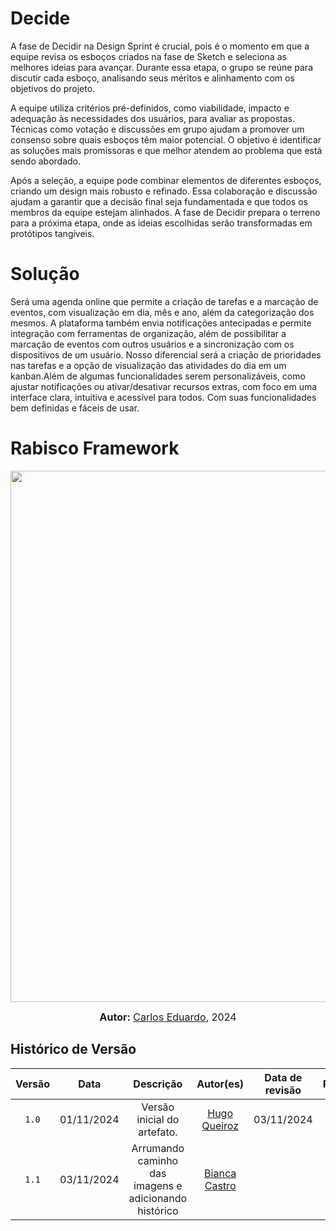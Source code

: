 # Decide

A fase de Decidir na Design Sprint é crucial, pois é o momento em que a equipe revisa os esboços criados na fase de Sketch e seleciona as melhores ideias para avançar. Durante essa etapa, o grupo se reúne para discutir cada esboço, analisando seus méritos e alinhamento com os objetivos do projeto.

A equipe utiliza critérios pré-definidos, como viabilidade, impacto e adequação às necessidades dos usuários, para avaliar as propostas. Técnicas como votação e discussões em grupo ajudam a promover um consenso sobre quais esboços têm maior potencial. O objetivo é identificar as soluções mais promissoras e que melhor atendem ao problema que está sendo abordado.

Após a seleção, a equipe pode combinar elementos de diferentes esboços, criando um design mais robusto e refinado. Essa colaboração e discussão ajudam a garantir que a decisão final seja fundamentada e que todos os membros da equipe estejam alinhados. A fase de Decidir prepara o terreno para a próxima etapa, onde as ideias escolhidas serão transformadas em protótipos tangíveis.

# Solução

Será uma agenda online que permite a criação de tarefas e a marcação de eventos, com visualização em dia, mês e ano, além da categorização dos mesmos. A plataforma também envia notificações antecipadas e permite integração com ferramentas de organização, além de possibilitar a marcação de eventos com outros usuários e a sincronização com os dispositivos de um usuário. Nosso diferencial será a criação de prioridades nas tarefas e a opção de visualização das atividades do dia em um kanban.Além de algumas funcionalidades serem personalizáveis, como ajustar notificações ou ativar/desativar recursos extras, com foco em uma interface clara, intuitiva e acessível para todos. Com suas funcionalidades bem definidas e fáceis de usar.

# Rabisco Framework

<div style="text-align: center;">
    <img src="./Base/Assets/design_sprint/decide/rabisco.jpg"  width="850px">
</div>

<font size="3"><p style="text-align: center"><b>Autor:</b>  [Carlos Eduardo](https://github.com/CADU110), 2024</p></font>

## Histórico de Versão
| Versão | Data | Descrição | Autor(es) | Data de revisão | Revisor(es) |
| :-: | :-: | :-: | :-: | :-: | :-: |
| `1.0` | 01/11/2024  | Versão inicial do artefato. | [Hugo Queiroz](https://github.com/melohugo) |03/11/2024  | [Bianca Castro](https://github.com/BiancaPatrocinio7) |
| `1.1` | 03/11/2024  | Arrumando caminho das imagens e adicionando histórico| [Bianca Castro](https://github.com/BiancaPatrocinio7) | |   |